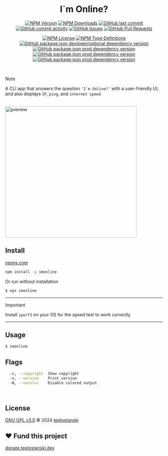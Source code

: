 <div align='center'>
  <h1>I`m Online?</h1>

[<img alt="NPM Version" src="https://img.shields.io/npm/v/imonline?style=flat-square&color=%23907ad6">](https://www.npmjs.com/package/imonline)
[<img alt="NPM Downloads" src="https://img.shields.io/npm/dw/imonline?style=flat-square&color=%23a8e8d6">](https://www.npmjs.com/package/imonline)
[<img alt="GitHub last commit" src="https://img.shields.io/github/last-commit/teplostanski/imonline?style=flat-square&color=eda4ff">](https://github.com/teplostanski/imonline)
[<img alt="GitHub commit activity" src="https://img.shields.io/github/commit-activity/m/teplostanski/imonline?style=flat-square&color=%23eda4ff">](https://github.com/teplostanski/imonline)
[<img alt="GitHub Issues" src="https://img.shields.io/github/issues/teplostanski/imonline?style=flat-square&color=%23a8d0fa">](https://github.com/teplostanski/imonline/issues)
[<img alt="GitHub Pull Requests" src="https://img.shields.io/github/issues-pr/teplostanski/imonline?style=flat-square&color=%23a8d0fa">](https://github.com/teplostanski/imonline/pulls)

[<img alt="NPM License" src="https://img.shields.io/npm/l/imonline?style=flat-square&color=d2f898">](https://github.com/teplostanski/imonline/blob/main/LICENSE.md)
[<img alt="NPM Type Definitions" src="https://img.shields.io/npm/types/imonline?style=flat-square&color=b8d0eb">](https://github.com/teplostanski/imonline)
[<img alt="GitHub package.json dev/peer/optional dependency version" src="https://img.shields.io/github/package-json/dependency-version/teplostanski/imonline/dev/oclif?style=flat-square&color=%23ffeb91">](https://github.com/teplostanski/imonline/blob/main/package.json)
[<img alt="GitHub package.json prod dependency version" src="https://img.shields.io/github/package-json/dependency-version/teplostanski/imonline/%40oclif%2Fcore?style=flat-square&color=%23ffeb91">](https://github.com/teplostanski/imonline/blob/main/package.json)
[<img alt="GitHub package.json prod dependency version" src="https://img.shields.io/github/package-json/dependency-version/teplostanski/imonline/ink?style=flat-square&color=%23ff91c7">](https://github.com/teplostanski/imonline/blob/main/package.json)
[<img alt="GitHub package.json prod dependency version" src="https://img.shields.io/github/package-json/dependency-version/teplostanski/imonline/react?style=flat-square&color=%23ff91c7">](https://github.com/teplostanski/imonline/blob/main/package.json)
</div>

  <br>

> [!NOTE]
> A CLI app that answers the question <code>'I`m Online?'</code> with a user-friendly UI, and also displays <code>IP</code>, <code>ping</code>, and <code>internet speed</code>

<!--
> [!NOTE]
> Useful information that users should know, even when skimming content.

> [!TIP]
> Helpful advice for doing things better or more easily.

> [!IMPORTANT]
> Key information users need to know to achieve their goal.

> [!WARNING]
> Urgent info that needs immediate user attention to avoid problems.

> [!CAUTION]
> Advises about risks or negative outcomes of certain actions.
-->
  
  <br>
  
  <img src="https://raw.githubusercontent.com/teplostanski/imonline/main/preview_app.gif" alt="preview" width="420"/>


<br>

## Install

[npmjs.com](https://www.npmjs.com/package/imonline)

```bash
npm install -g imonline
```

Or run without installation

```bash
$ npx imonline
```

---

> [!IMPORTANT]
> Install <code>iperf3</code> on your OS for the speed test to work correctly

---

## Usage

```bash
$ imonline
```

## Flags

```bash
  -c, --copyright  Show copyright
  -v, --version    Print version
  -N, --nocolor    Disable colored output
```

<br>

<!--<h2 align="center">
  <img src="./heart.png" alt="heart" width="18"/>
  <strong>Fund</strong>
  <a href="https://donate.teplostanski.dev"> this project</a>
</h2>-->

<h2>License</h2>
<a href="https://github.com/teplostanski/imonline/blob/main/LICENSE.md">GNU GPL v3.0</a> © 2024 <a href="https://github.com/teplostanski">teplostanski</a>

<h2>❤ Fund this project</h2>
<a href="https://donate.teplostanski.dev" target="_blank">donate.teplostanski.dev</a>

